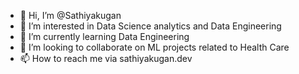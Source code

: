 - 👋 Hi, I’m @Sathiyakugan
- 👀 I’m interested in Data Science analytics and Data Engineering
- 🌱 I’m currently learning Data Engineering
- 💞️ I’m looking to collaborate on ML projects related to Health Care
- 📫 How to reach me via sathiyakugan.dev

<!---
Sathiyakugan/Sathiyakugan is a ✨ special ✨ repository because its `README.md` (this file) appears on your GitHub profile.
You can click the Preview link to take a look at your changes.
--->
